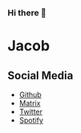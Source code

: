 ### Hi there 👋

# Jacob

## Social Media

- [Github](https://github.com/jacob1500)
- [Matrix](https://matrix.to/#/@j1500:matrix.org)
- [Twitter](https://twitter.com/Jacob45570940)
- [Spotify](https://open.spotify.com/user/3yvjqvxqzzqd0geex7inq04jx?si=GWqWzKKpT62xGv1Tw73saA)


<!--
**Jacob1500/Jacob1500** is a ✨ _special_ ✨ repository because its `README.md` (this file) appears on your GitHub profile.


Here are some ideas to get you started:

- 🔭 I’m currently working on ...
- 🌱 I’m currently learning ...
- 👯 I’m looking to collaborate on ...
- 🤔 I’m looking for help with ...
- 💬 Ask me about ...
- 📫 How to reach me: ...
- 😄 Pronouns: ...
- ⚡ Fun fact: ...
-->
